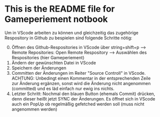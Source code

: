 # This is the README file for Gameperiement notbook

Um in VScode arbeiten zu können und gleichzeitig das zugehörige Respository in Github zu bespielen sind folgende Schritte nötig:

0. Öffnen des Github-Respositories in VScode über string+shift+p --> Remote Repositories: Open Remote Respository --> Auswählen des Respositories (hier Gameperiement)
1. Ändern der gewünschten Datei in VScode 
2. Speichern der Änderungen
3. Committen der Änderungen im Reiter "Source Controll" in VScode. ACHTUNG: Unbedingt einen Kommentar in der entsprechenden Zeile zur Änderung ergänzen, sonst wird die Änderung nicht angenommen (committed) und es läd einfach nur ewig ins nichts.
4. Letzter Schritt: Nochmal den blauen Button (ehemals Commit) drücken, denn dieser heißt jetzt SYNC der Änderungen. Es öffnet sich in VScode auch ein PopUp ob regelmäßig gefetched werden soll (muss nicht angenommen werden)
